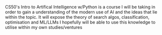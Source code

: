 CS50's Intro to Artifical Intelligence w/Python is a course I will be taking in order to gain a understanding
of the modern use of AI and the ideas that lie within the topic. 
It will expose the theory of search algos, classification, optimisation and ML/LLMs 
I hopefully will be able to use this knowledge to utilise within my own studies/ventures 
